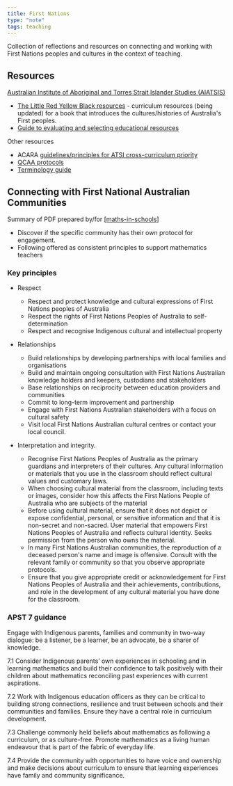 ```yaml
---
title: First Nations
type: "note"
tags: teaching
---
```




Collection of reflections and resources on connecting and working with First Nations peoples and cultures in the context of teaching.

## Resources

[Australian Institute of Aboriginal and Torres Strait Islander Studies (AIATSIS)](https://aiatsis.gov.au/)

- [The Little Red Yellow Black resources](https://aiatsis.gov.au/education/curriculum-resources/little-red-yellow-black-resources) - curriculum resources (being updated) for a book that introduces the cultures/histories of Australia's First peoples.
- [Guide to evaluating and selecting educational resources](https://aiatsis.gov.au/education/guide-evaluating-and-selecting-education-resources)


Other resources

- ACARA [guidelines/principles for ATSI cross-curriculum priority](https://www.australiancurriculum.edu.au/media/3739/guiding-principles.pdf)
- [QCAA protocols](https://www.qcaa.qld.edu.au/about/k-12-policies/aboriginal-torres-strait-islander-perspectives/protocols)
- [Terminology guide](https://www.narragunnawali.org.au/about/terminology-guide)

## Connecting with First National Australian Communities

Summary of PDF prepared by/for [[maths-in-schools]]

- Discover if the specific community has their own protocol for engagement.
- Following offered as consistent principles to support mathematics teachers 

### Key principles

- Respect

    - Respect and protect knowledge and cultural expressions of First Nations peoples of Australia 
    - Respect the rights of First Nations Peoples of Australia to self-determination 
    - Respect and recognise Indigenous cultural and intellectual property

- Relationships

    - Build relationships by developing partnerships with local families and organisations 
    - Build and maintain ongoing consultation with First Nations Australian knowledge holders and keepers, custodians and stakeholders
    - Base relationships on reciprocity between education providers and communities 
    - Commit to long-term improvement and partnership
    - Engage with First Nations Australian stakeholders with a focus on cultural safety 
    - Visit local First Nations Australian cultural centres or contact your local council.

- Interpretation and integrity.

    - Recognise First Nations Peoples of Australia as the primary guardians and interpreters of their cultures. Any cultural information or materials that you use in the classroom should reflect cultural values and customary laws. 
    - When choosing cultural material from the classroom, including texts or images, consider how this affects the First Nations People of Australia who are subjects of the material 
    - Before using cultural material, ensure that it does not depict or expose confidential, personal, or sensitive information and that it is non-secret and non-sacred. User material that empowers First Nations Peoples of Australia and reflects cultural identity. Seeks permission from the person who owns the material. 
    - In many First Nations Australian communities, the reproduction of a deceased person's name and image is offensive. Consult with the relevant family or community so that you observe appropriate protocols. 
    - Ensure that you give appropriate credit or acknowledgement for First Nations Peoples of Australia and their achievements, contributions, and role in the development of any cultural material you have done for the classroom.

### APST 7 guidance

Engage with Indigenous parents, families and community in two-way dialogue: be a listener, be a learner, be an advocate, be a sharer of knowledge. 

7.1 Consider Indigenous parents’ own experiences in schooling and in learning mathematics and build their confidence to talk positively with their children about mathematics reconciling past experiences with current aspirations. 

7.2 Work with Indigenous education officers as they can be critical to building strong connections, resilience and trust between schools and their communities and families. Ensure they have a central role in curriculum development. 

7.3 Challenge commonly held beliefs about mathematics as following a curriculum, or as culture-free. Promote mathematics as a living human endeavour that is part of the fabric of everyday life. 

7.4 Provide the community with opportunities to have voice and ownership and make decisions about curriculum to ensure that learning experiences have family and community significance.


[//begin]: # "Autogenerated link references for markdown compatibility"
[maths-in-schools]: Mathematics/maths-in-schools "Maths in Schools Online: Year 7 - 10 course"
[//end]: # "Autogenerated link references"